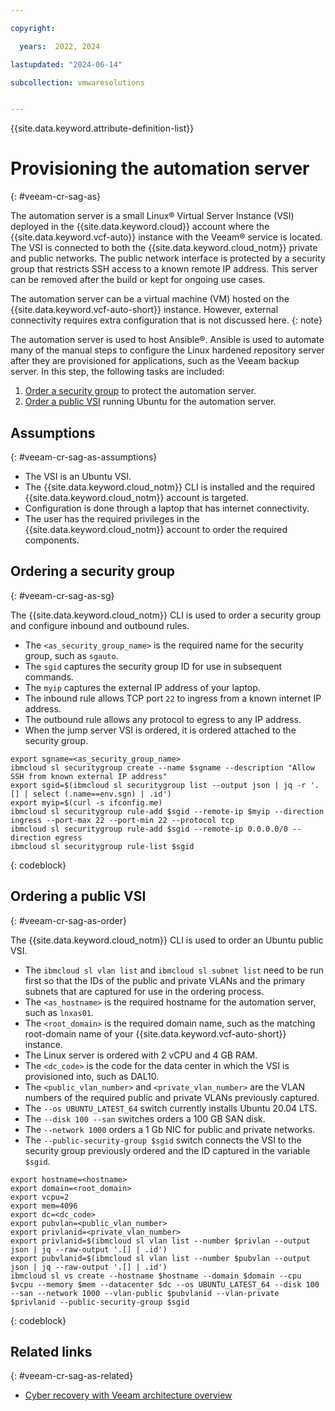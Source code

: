 ```yaml
---

copyright:

  years:  2022, 2024

lastupdated: "2024-06-14"

subcollection: vmwaresolutions


---
```


{{site.data.keyword.attribute-definition-list}}

# Provisioning the automation server
{: #veeam-cr-sag-as}

The automation server is a small Linux® Virtual Server Instance (VSI) deployed in the {{site.data.keyword.cloud}} account where the {{site.data.keyword.vcf-auto}} instance with the Veeam® service is located. The VSI is connected to both the {{site.data.keyword.cloud_notm}} private and public networks. The public network interface is protected by a security group that restricts SSH access to a known remote IP address. This server can be removed after the build or kept for ongoing use cases.

The automation server can be a virtual machine (VM) hosted on the {{site.data.keyword.vcf-auto-short}} instance. However, external connectivity requires extra configuration that is not discussed here.
{: note}

The automation server is used to host Ansible®. Ansible is used to automate many of the manual steps to configure the Linux hardened repository server after they are provisioned for applications, such as the Veeam backup server. In this step, the following tasks are included:

1. [Order a security group](#veeam-cr-sag-as-sg) to protect the automation server.
2. [Order a public VSI](#veeam-cr-sag-as-order) running Ubuntu for the automation server.

## Assumptions
{: #veeam-cr-sag-as-assumptions}

* The VSI is an Ubuntu VSI.
* The {{site.data.keyword.cloud_notm}} CLI is installed and the required {{site.data.keyword.cloud_notm}} account is targeted.
* Configuration is done through a laptop that has internet connectivity.
* The user has the required privileges in the {{site.data.keyword.cloud_notm}} account to order the required components.

## Ordering a security group
{: #veeam-cr-sag-as-sg}

The {{site.data.keyword.cloud_notm}} CLI is used to order a security group and configure inbound and outbound rules.

* The `<as_security_group_name>` is the required name for the security group, such as `sgauto`.
* The `sgid` captures the security group ID for use in subsequent commands.
* The `myip` captures the external IP address of your laptop.
* The inbound rule allows TCP port `22` to ingress from a known internet IP address.
* The outbound rule allows any protocol to egress to any IP address.
* When the jump server VSI is ordered, it is ordered attached to the security group.

```text
export sgname=<as_security_group_name>
ibmcloud sl securitygroup create --name $sgname --description "Allow SSH from known external IP address" 
export sgid=$(ibmcloud sl securitygroup list --output json | jq -r '.[] | select (.name==env.sgn) | .id')
export myip=$(curl -s ifconfig.me)
ibmcloud sl securitygroup rule-add $sgid --remote-ip $myip --direction ingress --port-max 22 --port-min 22 --protocol tcp
ibmcloud sl securitygroup rule-add $sgid --remote-ip 0.0.0.0/0 --direction egress
ibmcloud sl securitygroup rule-list $sgid
```
{: codeblock}

## Ordering a public VSI
{: #veeam-cr-sag-as-order}

The {{site.data.keyword.cloud_notm}} CLI is used to order an Ubuntu public VSI.

* The `ibmcloud sl vlan list` and `ibmcloud sl subnet list` need to be run first so that the IDs of the public and private VLANs and the primary subnets that are captured for use in the ordering process.
* The `<as_hostname>` is the required hostname for the automation server, such as `lnxas01`.
* The `<root_domain>` is the required domain name, such as the matching root-domain name of your {{site.data.keyword.vcf-auto-short}} instance.
* The Linux server is ordered with 2 vCPU and 4 GB RAM.
* The `<dc_code>` is the code for the data center in which the VSI is provisioned into, such as DAL10.
* The `<public_vlan_number>` and `<private_vlan_number>` are the VLAN numbers of the required public and private VLANs previously captured.
* The `--os UBUNTU_LATEST_64` switch currently installs Ubuntu 20.04 LTS.
* The `--disk 100 --san` switches orders a 100 GB SAN disk.
* The `--network 1000` orders a 1 Gb NIC for public and private networks.
* The `--public-security-group $sgid` switch connects the VSI to the security group previously ordered and the ID captured in the variable `$sgid`.

```text
export hostname=<hostname> 
export domain=<root_domain>
export vcpu=2
export mem=4096
export dc=<dc_code>
export pubvlan=<public_vlan_number>
export privlanid=<private_vlan_number>
export privlanid=$(ibmcloud sl vlan list --number $privlan --output json | jq --raw-output '.[] | .id')
export pubvlanid=$(ibmcloud sl vlan list --number $pubvlan --output json | jq --raw-output '.[] | .id')
ibmcloud sl vs create --hostname $hostname --domain $domain --cpu $vcpu --memory $mem --datacenter $dc --os UBUNTU_LATEST_64 --disk 100 --san --network 1000 --vlan-public $pubvlanid --vlan-private $privlanid --public-security-group $sgid
```
{: codeblock}

## Related links
{: #veeam-cr-sag-as-related}

* [Cyber recovery with Veeam architecture overview](/docs/vmwaresolutions?topic=vmwaresolutions-veeam-cr-sa-overview)
